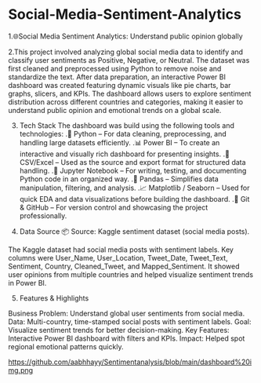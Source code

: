 # Social-Media-Sentiment-Analytics
1.🌐Social Media Sentiment Analytics: Understand public opinion globally

2.This project involved analyzing global social media data to identify and classify user sentiments as Positive, Negative, or Neutral. The dataset was first cleaned and preprocessed using Python to remove noise and standardize the text. After data preparation, an interactive Power BI dashboard was created featuring dynamic visuals like pie charts, bar graphs, slicers, and KPIs. The dashboard allows users to explore sentiment distribution across different countries and categories, making it easier to understand public opinion and emotional trends on a global scale.

3. Tech Stack
The dashboard was build using the following tools and technologies:
.🐍 Python – For data cleaning, preprocessing, and handling large datasets efficiently.
.📊 Power BI – To create an interactive and visually rich dashboard for presenting insights.
.📁 CSV/Excel – Used as the source and export format for structured data handling.
.📓 Jupyter Notebook – For writing, testing, and documenting Python code in an organized way.
.🐼 Pandas – Simplifies data manipulation, filtering, and analysis.
.📈 Matplotlib / Seaborn – Used for quick EDA and data visualizations before building the dashboard.
.🐙 Git & GitHub – For version control and showcasing the project professionally.

4. Data Source
📦 Source: Kaggle sentiment dataset (social media posts).

The Kaggle dataset had social media posts with sentiment labels. Key columns were User_Name, User_Location, Tweet_Date, Tweet_Text, Sentiment, Country, Cleaned_Tweet, and Mapped_Sentiment. It showed user opinions from multiple countries and helped visualize sentiment trends in Power BI.

5. Features & Highlights
   
Business Problem: Understand global user sentiments from social media.
Data: Multi-country, time-stamped social posts with sentiment labels.
Goal: Visualize sentiment trends for better decision-making.
Key Features: Interactive Power BI dashboard with filters and KPIs.
Impact: Helped spot regional emotional patterns quickly.

https://github.com/aabhhayy/Sentimentanalysis/blob/main/dashboard%20img.png
